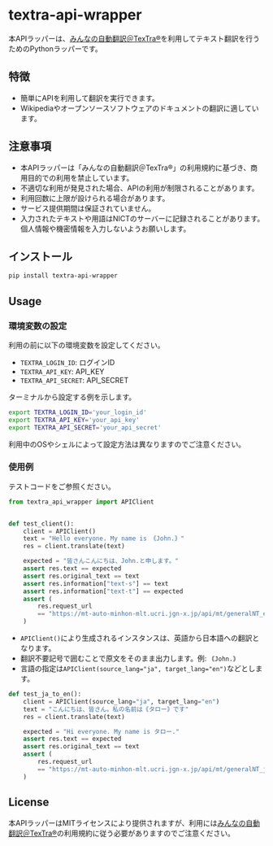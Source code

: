 # textra-api-wrapper

本APIラッパーは、[みんなの自動翻訳＠TexTra®](https://mt-auto-minhon-mlt.ucri.jgn-x.jp/content/menu/)を利用してテキスト翻訳を行うためのPythonラッパーです。

## 特徴
- 簡単にAPIを利用して翻訳を実行できます。
- Wikipediaやオープンソースソフトウェアのドキュメントの翻訳に適しています。

## 注意事項
- 本APIラッパーは「みんなの自動翻訳＠TexTra®」の利用規約に基づき、商用目的での利用を禁止しています。
- 不適切な利用が発見された場合、APIの利用が制限されることがあります。
- 利用回数に上限が設けられる場合があります。
- サービス提供期間は保証されていません。
- 入力されたテキストや用語はNICTのサーバーに記録されることがあります。個人情報や機密情報を入力しないようお願いします。

## インストール

```bash
pip install textra-api-wrapper
```

## Usage

### 環境変数の設定

利用の前に以下の環境変数を設定してください。

- `TEXTRA_LOGIN_ID`: ログインID
- `TEXTRA_API_KEY`: API_KEY
- `TEXTRA_API_SECRET`: API_SECRET

ターミナルから設定する例を示します。

```bash
export TEXTRA_LOGIN_ID='your_login_id'
export TEXTRA_API_KEY='your_api_key'
export TEXTRA_API_SECRET='your_api_secret'
```

利用中のOSやシェルによって設定方法は異なりますのでご注意ください。

### 使用例

テストコードをご参照ください。

```python
from textra_api_wrapper import APIClient


def test_client():
    client = APIClient()
    text = "Hello everyone. My name is ｟John.｠"
    res = client.translate(text)

    expected = "皆さんこんにちは、John.と申します。"
    assert res.text == expected
    assert res.original_text == text
    assert res.information["text-s"] == text
    assert res.information["text-t"] == expected
    assert (
        res.request_url
        == "https://mt-auto-minhon-mlt.ucri.jgn-x.jp/api/mt/generalNT_en_ja/"
    )
```

- `APIClient()`により生成されるインスタンスは、英語から日本語への翻訳となります。
- 翻訳不要記号で囲むことで原文をそのまま出力します。例: `｟John.｠`
- 言語の指定は`APIClient(source_lang="ja", target_lang="en")`などとします。

```python
def test_ja_to_en():
    client = APIClient(source_lang="ja", target_lang="en")
    text = "こんにちは、皆さん。私の名前は｟タロー｠です"
    res = client.translate(text)

    expected = "Hi everyone. My name is タロー."
    assert res.text == expected
    assert res.original_text == text
    assert (
        res.request_url
        == "https://mt-auto-minhon-mlt.ucri.jgn-x.jp/api/mt/generalNT_ja_en/"
    )
```

## License

本APIラッパーはMITライセンスにより提供されますが、利用には[みんなの自動翻訳＠TexTra®](https://mt-auto-minhon-mlt.ucri.jgn-x.jp/content/policy/)の利用規約に従う必要がありますのでご注意ください。
